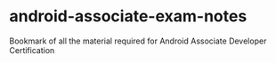# android-associate-exam-notes
Bookmark of all the material required for Android Associate Developer Certification

